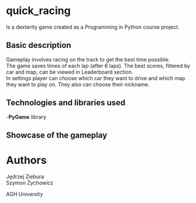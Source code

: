 # quick_racing
Is a dexterity game created as a Programming in Python course project.

## Basic description
Gameplay involves racing on the track to get the best time possible.\
The game saves times of each lap (after 6 laps). The best scores, filtered by car and map, can be viewed in Leaderboard section.\
In settings player can choose which car they want to drive and which map they want to play on. They also can choose their nickname.

## Technologies and libraries used
-**PyGame** library

## Showcase of the gameplay


# Authors
Jędrzej Ziebura\
Szymon Żychowicz

AGH University
